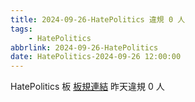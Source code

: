 ```yaml
---
title: 2024-09-26-HatePolitics 違規 0 人
tags:
    - HatePolitics
abbrlink: 2024-09-26-HatePolitics
date: HatePolitics-2024-09-26 12:00:00
---
```

HatePolitics 板 [板規連結](https://www.ptt.cc/bbs/HatePolitics/M.1617115262.A.D60.html)
昨天違規 0 人

